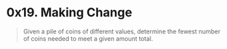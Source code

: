 # 0x19. Making Change

> Given a pile of coins of different values, determine the fewest number of coins needed to meet a given amount total.